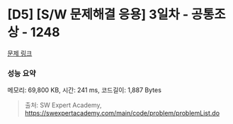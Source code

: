 # [D5] [S/W 문제해결 응용] 3일차 - 공통조상 - 1248 

[문제 링크](https://swexpertacademy.com/main/code/problem/problemDetail.do?contestProbId=AV15PTkqAPYCFAYD) 

### 성능 요약

메모리: 69,800 KB, 시간: 241 ms, 코드길이: 1,887 Bytes



> 출처: SW Expert Academy, https://swexpertacademy.com/main/code/problem/problemList.do
